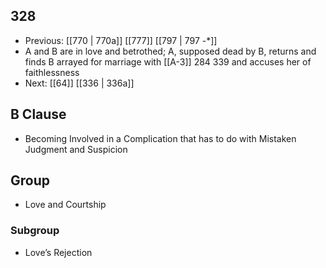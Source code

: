 ## 328
- Previous: [[770 | 770a]] [[777]] [[797 | 797 -*]] 
- A and B are in love and betrothed; A, supposed dead by B, returns and finds B arrayed for marriage with [[A-3]] 284 339 and accuses her of faithlessness
- Next: [[64]] [[336 | 336a]] 

## B Clause
- Becoming Involved in a Complication that has to do with Mistaken Judgment and Suspicion

## Group
- Love and Courtship

### Subgroup
- Love’s Rejection

